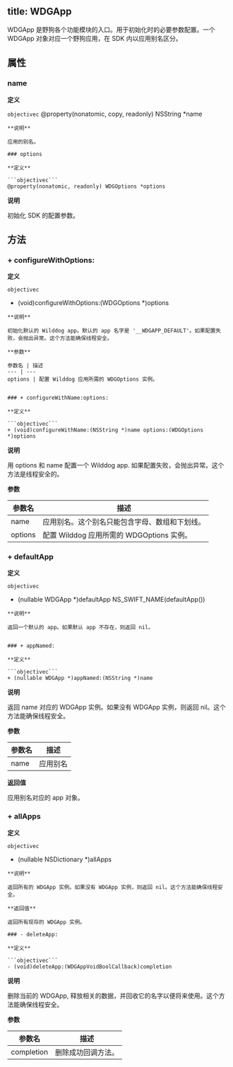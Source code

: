 title: WDGApp 
---
WDGApp 是野狗各个功能模块的入口。用于初始化时的必要参数配置。一个 WDGApp 对象对应一个野狗应用，在 SDK 内以应用别名区分。

## 属性

### name

**定义**

```objectivec```
@property(nonatomic, copy, readonly) NSString *name
```
**说明**

应用的别名。

### options

**定义**

```objectivec```
@property(nonatomic, readonly) WDGOptions *options
```

**说明**

初始化 SDK 的配置参数。

## 方法

### + configureWithOptions:
**定义**

```objectivec```
+ (void)configureWithOptions:(WDGOptions *)options
```
**说明**

初始化默认的 Wilddog app。默认的 app 名字是 '__WDGAPP_DEFAULT'。如果配置失败，会抛出异常。这个方法能确保线程安全。

**参数**

参数名 | 描述
--- | ---
options | 配置 Wilddog 应用所需的 WDGOptions 实例。


### + configureWithName:options:

**定义**

```objectivec```
+ (void)configureWithName:(NSString *)name options:(WDGOptions *)options
```
**说明**

用 options 和 name 配置一个 Wilddog app. 如果配置失败，会抛出异常。这个方法是线程安全的。

**参数**

参数名 | 描述
--- | ---
name | 应用别名。这个别名只能包含字母、数组和下划线。
options | 配置 Wilddog 应用所需的 WDGOptions 实例。


### + defaultApp

**定义**

```objectivec```
+ (nullable WDGApp *)defaultApp NS_SWIFT_NAME(defaultApp())
```
**说明**

返回一个默认的 app。如果默认 app 不存在，则返回 nil。


### + appNamed:

**定义**

```objectivec```
+ (nullable WDGApp *)appNamed:(NSString *)name
```
**说明**

返回 name 对应的 WDGApp 实例。如果没有 WDGApp 实例，则返回 nil。这个方法能确保线程安全。

**参数**

参数名 | 描述
--- | ---
name | 应用别名

**返回值**

应用别名对应的 app 对象。

### + allApps

**定义**

```objectivec```
+ (nullable NSDictionary *)allApps
```
**说明**

返回所有的 WDGApp 实例。如果没有 WDGApp 实例，则返回 nil。这个方法能确保线程安全。

**返回值**

返回所有现存的 WDGApp 实例。

### - deleteApp:

**定义**

```objectivec```
- (void)deleteApp:(WDGAppVoidBoolCallback)completion
```
**说明**

删除当前的 WDGApp, 释放相关的数据，并回收它的名字以便将来使用。这个方法能确保线程安全。

**参数**

参数名 | 描述
--- | ---
completion | 删除成功回调方法。
